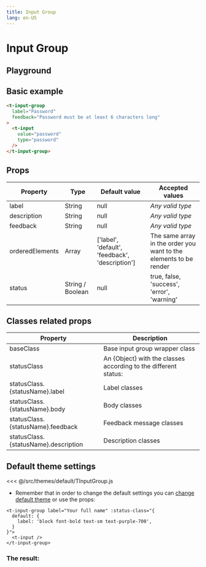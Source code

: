 ```yaml
---
title: Input Group
lang: en-US
---
```


# Input Group

## Playground

<input-group-playground />

## Basic example

```html
<t-input-group
  label="Password"
  feedback="Password must be at least 6 characters long"
>
  <t-input
    value="password"
    type="password"
  />
</t-input-group>
```

## Props

| Property        | Type             | Default value                                   | Accepted values                                              |
| --------------- | ---------------- | ----------------------------------------------- | ------------------------------------------------------------ |
| label           | String           | null                                            | _Any valid type_                                             |
| description     | String           | null                                            | _Any valid type_                                             |
| feedback        | String           | null                                            | _Any valid type_                                             |
| orderedElements | Array            | ['label', 'default', 'feedback', 'description'] | The same array in the order you want to the elements to be render |
| status          | String / Boolean | null                                            | true, false, 'success', 'error', 'warning'                   |

## Classes related props

| Property                             | Description                                                  |
| ------------------------------------ | ------------------------------------------------------------ |
| baseClass                            | Base input group wrapper class                               |
| statusClass                          | An {Object} with the classes according to the different status: |
| statusClass.{statusName}.label       | Label classes                                                |
| statusClass.{statusName}.body        | Body classes                                                 |
| statusClass.{statusName}.feedback    | Feedback message classes                                     |
| statusClass.{statusName}.description | Description  classes                                         |

## Default theme settings

<<< @/src/themes/default/TInputGroup.js

* Remember that in order to change the default settings you can [change default theme](/#_2-2-or-better-yet-create-your-own-theme) or use the props: 
```vue
<t-input-group label="Your full name" :status-class="{
  default: {
    label: 'block font-bold text-sm text-purple-700',
  }
}">
  <t-input />
</t-input-group>
```

### The result:

<t-card class="mt-2 bg-gray-100">
<t-input-group label="Your full name" :status-class="{
  default: {
    label: 'block font-bold text-sm text-purple-700',
  }
}">
  <t-input></t-input>
</t-input-group>
</t-card>


